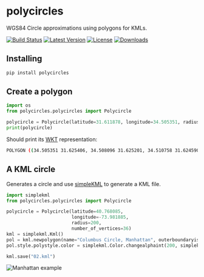 # polycircles

WGS84 Circle approximations using polygons for KMLs.

[![Build Status](https://github.com/adamatan/polycircles/actions/workflows/test.yaml/badge.svg)](https://github.com/adamatan/polycircles/actions)
[![Latest Version](https://pypip.in/version/polycircles/badge.png)](https://pypi.python.org/pypi/polycircles/)
[![License](https://pypip.in/license/polycircles/badge.png)](https://pypi.python.org/pypi/polycircles/)
[![Downloads](https://pypip.in/download/polycircles/badge.png)](https://pypi.python.org/pypi/polycircles/)


## Installing

```bash
pip install polycircles
```
## Create a polygon

```python
import os
from polycircles.polycircles import Polycircle

polycircle = Polycircle(latitude=31.611878, longitude=34.505351, radius=1500)
print(polycircle)
```

Should print its [WKT](https://en.wikipedia.org/wiki/Well-known_text_representation_of_geometry) representation:

```bash
POLYGON ((34.505351 31.625406, 34.508096 31.625201, 34.510758 31.624590...
```

## A KML circle

Generates a circle and use [simpleKML](https://pypi.org/project/simplekml/) to generate a KML file.

```python
import simplekml
from polycircles.polycircles import Polycircle

polycircle = Polycircle(latitude=40.768085,
                        longitude=-73.981885,
                        radius=200,
                        number_of_vertices=36)
kml = simplekml.Kml()
pol = kml.newpolygon(name="Columbus Circle, Manhattan", outerboundaryis=polycircle.to_kml())
pol.style.polystyle.color = simplekml.Color.changealphaint(200, simplekml.Color.green)

kml.save("02.kml")
```

![Manhattan example](https://raw.githubusercontent.com/adamatan/polycircles/master/docs/_static/kml_manhattan.png)
